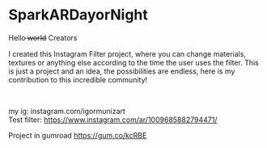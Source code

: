# SparkARDayorNight

<head> Hello  ̶w̶o̶r̶l̶d̶ Creators  </head>
</br>
<body>

I created this Instagram Filter project, where you can change materials, textures or anything else according to the time the user uses the filter.
This is just a project and an idea, the possibilities are endless, here is my contribution to this incredible community!

</body>
</br>

my ig: instagram.com/igormunizart
</br>
Test filter: https://www.instagram.com/ar/1009685882794471/ 


Project in gumroad
https://gum.co/kcRBE
